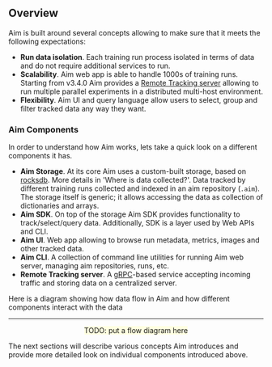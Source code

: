 ## Overview

Aim is built around several concepts allowing to make sure that it meets the following expectations:
- **Run data isolation**. Each training run process isolated in terms of data and do not require additional services to run.
- **Scalability**. Aim web app is able to handle 1000s of training runs. Starting from v3.4.0 Aim provides a
[Remote Tracking server](./remote_tracking_basics.html) allowing to run multiple parallel experiments in a distributed multi-host environment.
- **Flexibility**. Aim UI and query language allow users to select, group and filter tracked data any way they want.

### Aim Components
In order to understand how Aim works, lets take a quick look on a different components it has.
- **Aim Storage**. At its core Aim uses a custom-built storage, based on [rocksdb](http://rocksdb.org/docs/getting-started.html). More details in 'Where is data collected?'. Data tracked by
different training runs collected and indexed in an aim repository (`.aim`). The storage itself is generic; it
allows accessing the data as collection of dictionaries and arrays.
- **Aim SDK**. On top of the storage Aim SDK provides functionality to track/select/query data. Additionally, SDK is a layer used by Web APIs
and CLI.
- **Aim UI**. Web app allowing to browse run metadata, metrics, images and other tracked data.
- **Aim CLI**. A collection of command line utilities for running Aim web server, managing aim repositories, runs, etc.
- **Remote Tracking server**. A [gRPC](https://grpc.io/about)-based service accepting incoming traffic and storing data on a centralized server.

Here is a diagram showing how data flow in Aim and how different components interact with the data

---
<div align="center">
<span style="background:lightyellow">TODO: put a flow diagram here</span>
</div>


The next sections will describe various concepts Aim introduces and provide more detailed look on
individual components introduced above.


